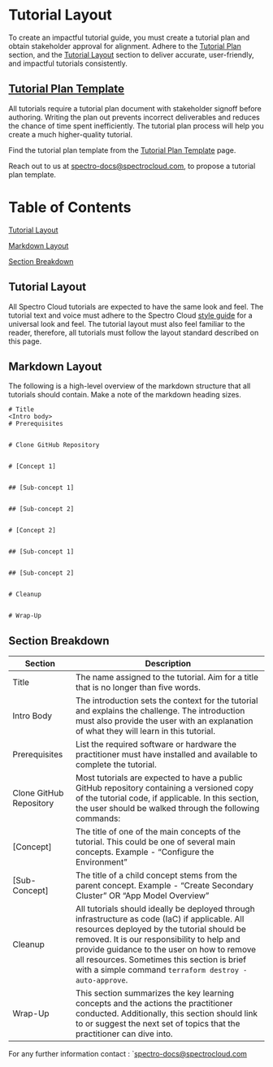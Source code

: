 # Tutorial Layout

To create an impactful tutorial guide, you must create a tutorial plan and obtain stakeholder approval for alignment. Adhere to the [Tutorial Plan](#tutorial-plan) section, and the [Tutorial Layout](#tutorial-layout) section to deliver accurate, user-friendly, and impactful tutorials consistently. 

## [Tutorial Plan Template](https://github.com/rahulhazra97/Documentation-Guide/wiki/Tutorial-Plan-Template)

All tutorials require a tutorial plan document with stakeholder signoff before authoring. Writing the plan out prevents incorrect deliverables and reduces the chance of time spent inefficiently. The tutorial plan process will help you create a much higher-quality tutorial.

Find the tutorial plan template from the [Tutorial Plan Template](https://github.com/rahulhazra97/Documentation-Guide/wiki/Tutorial-Plan-Template) page.

Reach out to us at spectro-docs@spectrocloud.com, to propose a tutorial plan template. 

# Table of Contents

 [Tutorial Layout](#tutorial-layout)

 [Markdown Layout](#markdown_layout)

 [Section Breakdown](#section-breakdown)



## Tutorial Layout 

All Spectro Cloud tutorials are expected to have the same look and feel. The tutorial text and voice must adhere to the Spectro Cloud [style guide](https://github.com/rahulhazra97/Documentation-Guide/wiki/Spectro-Cloud-Style-Guide) for a universal look and feel. The tutorial layout must also feel familiar to the reader, therefore, all tutorials must follow the layout standard described on this page.

## Markdown Layout

The following is a high-level overview of the markdown structure that all tutorials should contain. Make a note of the markdown heading sizes.

```
# Title
<Intro body>
# Prerequisites


# Clone GitHub Repository


# [Concept 1]


## [Sub-concept 1]


## [Sub-concept 2]


# [Concept 2]


## [Sub-concept 1]


## [Sub-concept 2]


# Cleanup


# Wrap-Up
```

## Section Breakdown

| Section                   | Description |
|---------------------------|-------------|
| Title                     |  The name assigned to the tutorial. Aim for a title that is no longer than five words. |
| Intro Body                |  The introduction sets the context for the tutorial and explains the challenge. The introduction must also provide the user with an explanation of what they will learn in this tutorial.  |
| Prerequisites             |  List the required software or hardware the practitioner must have installed and available to complete the tutorial. |
| Clone GitHub Repository   |  Most tutorials are expected to have a public GitHub repository containing a versioned copy of the tutorial code, if applicable. In this section, the user should be walked through the following commands:   |
| [Concept]                 | The title of one of the main concepts of the tutorial. This could be one of several main concepts.  Example - “Configure the Environment” |
| [Sub-Concept]             |  The title of a child concept stems from the parent concept.  Example - “Create Secondary Cluster” OR “App Model  Overview” |
| Cleanup                   |  All tutorials should ideally be deployed through infrastructure as code (IaC) if applicable.  All resources deployed by the tutorial should be removed. It is our responsibility to help and provide guidance to the user on how to remove all resources. Sometimes this section is brief with a simple command `terraform destroy -auto-approve`.  |
| Wrap-Up                   |  This section summarizes the key learning concepts and the actions the practitioner conducted. Additionally, this section should link to or suggest the next set of topics that the practitioner can dive into. |

For any further information contact : `spectro-docs@spectrocloud.com
